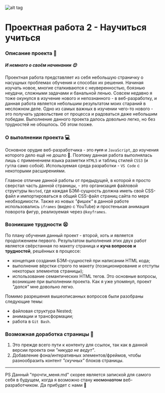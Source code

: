  ![alt tag](https://i.postimg.cc/c1RMPWX5/kartina-opjat-dvojka-hudozhnik-fjodor-reshetnikov.jpg)
# Проектная работа 2 - Научиться учиться
### Описание проекта :book:
##### И немного о своём начинании :blush:
Проектная работа представляет из себя небольшую страничку о насущных проблемах обучения и способах их решения. Начиная изучать новое, многие сталкиваются с неуверенностью, боязнью неудачи, сложными задачами и банальной ленью.
Совсем недавно я тоже окунулся в изучение нового и непознанного - в веб-разработку, и данная работа является небольшим результатом моих стараний в ~~не~~сложном деле. Одно из самых важных в изучении чего-то нового - это получать удовольствие от процесса и радоваться даже небольшим победам. Выполнение данного проекта далось довольно легко, но без трудностей не обошлось. Об этом позже.

### О выполнении проекта :computer:
Основное орудие веб-разработчика - это ~~гугл~~ и `JavaScript`, до изучения которого дело ещё не дошло :see_no_evil:. Поэтому данная работа выполнялась лишь с применением языка разметки `HTML5` и таблиц стилей `CSS3` (и гугла само собой). Используемая среда разработки - `VS Code` с некоторыми расширениями.

Главное отличие данной работы от предыдущей, в которой я просто сверстал часть данной страницы, - это организация файловой структуры `Nested`, где каждая БЭМ-сущность должна иметь свой CSS-файл и импортироваться в общий CSS-файл страниц сайта по мере необходимости. Также из новых _"фишек"_ в данной работе использовались `iframes` (видео с YouTube) и простенькая анимация поворота фигур, реализуемая через `@keyframes`.

### Возникшие трудности :tired_face:
По плану обучения данный проект - второй, хоть и является продолжением первого. Результатом выполнения этих двух работ является свёрстанная по макету страница и **куча вопросов и трудностей**, решённых в процессе:
- концепция создания БЭМ-сущностей при написании HTML кода;
- выполнение вёрстки строго по макету (позиционирование и отступы некоторых элементов страницы);
- использование семантических HTML тегов.
Это основные вопросы, возникшие при выполнении проекта. Как я уже упомянул, проект _"дался"_ мне довольно легко.

Помимо разрешения вышеописанных вопросов были разобраны следующие темы:
- файловая структура Nested;
- анимации и трансформации;
- работа в `Git Bash`.

### Возможная доработка страницы :wrench:
1. Это прежде всего пути к контенту для ссылок, так как в данной версии проекта они _"никуда не ведут"_.
2. Добавление фона/интеративных элементов/фреймов, чтобы разнообразить контент _"скучных"_ блоков страницы.
___
PS Данный "прочти_меня.md" скорее является запиской для самого себя в будущем, когда я возможно стану ~~космонавтом~~ веб-разработчиком. Да прибудет с нами :metal:
